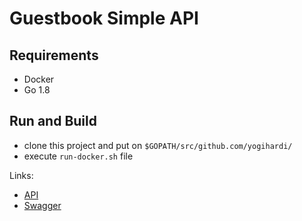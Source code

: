 # Guestbook Simple API

## Requirements
* Docker
* Go 1.8

## Run and Build
* clone this project and put on `$GOPATH/src/github.com/yogihardi/`
* execute `run-docker.sh` file

Links:
* [API](http://localhost:8080/guestbook/)
* [Swagger](http://localhost:8080/guestbook/swagger.json)